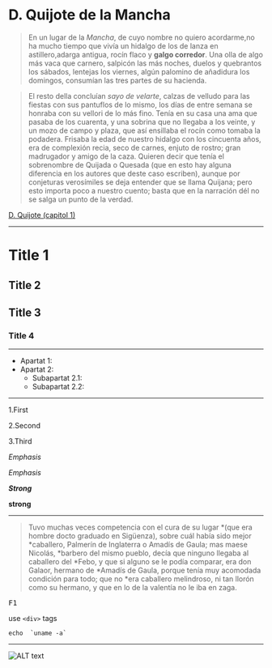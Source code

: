 # D. Quijote de la Mancha

>En un lugar de la *Mancha*, de cuyo nombre no quiero acordarme,no ha 
mucho tiempo que vivía un hidalgo de los de lanza en astillero,adarga 
antigua, rocín flaco y **galgo corredor**. Una olla de algo más vaca que 
carnero, salpicón las más noches, duelos y quebrantos los sábados, 
lentejas los viernes, algún palomino de añadidura los domingos, 
consumían las tres partes de su hacienda. 

>El resto della concluían _sayo de velarte_, calzas de velludo para las 
fiestas con sus pantuflos de lo mismo, los días de entre semana se 
honraba con su vellori de lo
más fino. Tenía en su casa una ama que pasaba de los cuarenta, y una
sobrina que no llegaba a los veinte, y un mozo de campo y plaza, que
así ensillaba el rocín como tomaba la podadera. Frisaba la edad de
nuestro hidalgo con los cincuenta años, era de complexión recia, seco
de carnes, enjuto de rostro; gran madrugador y amigo de la caza. 
Quieren decir que tenía el sobrenombre de Quijada o Quesada (que en
esto hay alguna diferencia en los autores que deste caso escriben), 
aunque por conjeturas verosímiles se deja entender que se llama 
Quijana; pero esto importa poco a nuestro cuento; basta que en la 
narración dél no se salga un punto de la verdad. 

[D. Quijote (capitol 1)](http://www.elmundo.es/quijote/capitulo.html?cual=1)

****************************************************************************

# Title 1

## Title 2

## Title 3

### Title 4

------------------------------------------------------------------------

* Apartat 1:
* Apartat 2:
	* Subapartat 2.1:
	* Subapartat 2.2:
	
*************************************************************************
	
1.First

2.Second

3.Third	


*Emphasis*

_Emphasis_

***Strong***

__strong__

------------------------------------------------------------------------

>Tuvo muchas veces competencia con el cura de su lugar 
*(que era hombre docto graduado en Sigüenza), sobre cuál había sido mejor 
*caballero, Palmerín de Inglaterra o Amadís de Gaula; mas maese Nicolás, 
*barbero del mismo pueblo, decía que ninguno llegaba al caballero del 
*Febo, y que si alguno se le podía comparar, era don Galaor, hermano de 
*Amadís de Gaula, porque tenía muy acomodada condición para todo; que no 
*era caballero melindroso, ni tan llorón como su hermano, y que en lo de
la valentía no le iba en zaga.

<KBD>F1</kbn>

use `<div>` tags

``echo  `uname -a` ``

*************************************************************************

[img1]: /home/users/inf/hisx2/isx1535386/Documents/tux.jpg "pinguin"

![ALT text][img1]



















